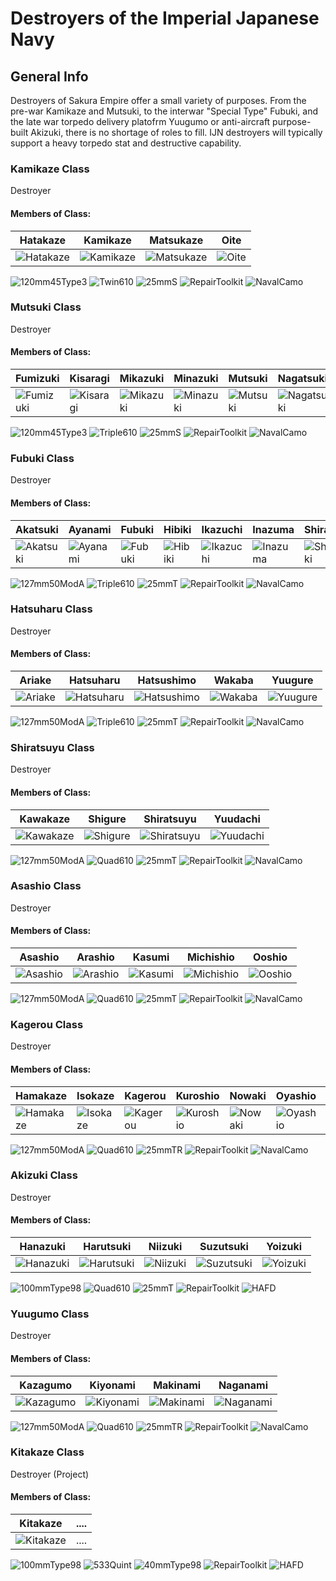 # Destroyers of the Imperial Japanese Navy

## General Info

Destroyers of Sakura Empire offer a small variety of purposes. From the pre-war Kamikaze and Mutsuki, to the interwar "Special Type" Fubuki, and the late war torpedo delivery platofrm Yuugumo or anti-aircraft purpose-built Akizuki, there is no shortage of roles to fill. IJN destroyers will typically support a heavy torpedo stat and destructive capability.


### Kamikaze Class

Destroyer <br/>

#### Members of Class: <br/>
Hatakaze | Kamikaze | Matsukaze | Oite
| ------ | ------ | ------ | ------ |
![Hatakaze](/Icons/Ship/SakuraEmpire/Hatakaze.png) | ![Kamikaze](/Icons/Ship/SakuraEmpire/Kamikaze.png) | ![Matsukaze](/Icons/Ship/SakuraEmpire/Matsukaze.png) | ![Oite](/Icons/Ship/SakuraEmpire/Oite.png) | <br/>

![120mm45Type3](/Icons/Equipment/Guns/DD/120mm45Type3.png)
![Twin610](/Icons/Equipment/Torpedo/Surface/610mmTwinIJN.png)
![25mmS](/Icons/Equipment/AA/25mmType96.png)
![RepairToolkit](/Icons/Equipment/Auxiliary/RepairToolkit.png)
![NavalCamo](/Icons/Equipment/Auxiliary/NavalCamouflage.png) <br/>

### Mutsuki Class

Destroyer <br/>

#### Members of Class: <br/>
Fumizuki | Kisaragi | Mikazuki | Minazuki | Mutsuki | Nagatsuki | Uzuki
| ------ | ------ | ------ | ------ | ------ | ------ | ------ |
![Fumizuki](/Icons/Ship/SakuraEmpire/Fumizuki.png) | ![Kisaragi](/Icons/Ship/SakuraEmpire/Kisaragi.png) | ![Mikazuki](/Icons/Ship/SakuraEmpire/Mikazuki.png) | ![Minazuki](/Icons/Ship/SakuraEmpire/Minazuki.png) | ![Mutsuki](/Icons/Ship/SakuraEmpire/Mutsuki.png) | ![Nagatsuki](/Icons/Ship/SakuraEmpire/Nagatsuki.png) | ![Uzuki](/Icons/Ship/SakuraEmpire/Uzuki.png) | 

![120mm45Type3](/Icons/Equipment/Guns/DD/120mm45Type3.png)
![Triple610](/Icons/Equipment/Torpedo/Surface/610mmTripleIJN.png)
![25mmS](/Icons/Equipment/AA/25mmType96.png)
![RepairToolkit](/Icons/Equipment/Auxiliary/RepairToolkit.png)
![NavalCamo](/Icons/Equipment/Auxiliary/NavalCamouflage.png) <br/>

### Fubuki Class

Destroyer <br/>

#### Members of Class: <br/>
Akatsuki | Ayanami | Fubuki | Hibiki | Ikazuchi | Inazuma | Shirayuki | Uranami
| ------ | ------ | ------ | ------ | ------ | ------ | ------ | ------ |
![Akatsuki](/Icons/Ship/SakuraEmpire/Akatsuki.png) | ![Ayanami](/Icons/Ship/SakuraEmpire/Ayanami.png) | ![Fubuki](/Icons/Ship/SakuraEmpire/Fubuki.png) | ![Hibiki](/Icons/Ship/SakuraEmpire/Hibiki.png) | ![Ikazuchi](/Icons/Ship/SakuraEmpire/Ikazuchi.png) | ![Inazuma](/Icons/Ship/SakuraEmpire/Inazuma.png) | ![Shirayuki](/Icons/Ship/SakuraEmpire/Shirayuki.png) | ![Uranami](/Icons/Ship/SakuraEmpire/Uranami.png) <br/>

![127mm50ModA](/Icons/Equipment/Guns/DD/127mm50ModA.png)
![Triple610](/Icons/Equipment/Torpedo/Surface/610mmTripleIJN.png)
![25mmT](/Icons/Equipment/AA/25mmType96T.png)
![RepairToolkit](/Icons/Equipment/Auxiliary/RepairToolkit.png)
![NavalCamo](/Icons/Equipment/Auxiliary/OxygenTorpedoUR.png) <br/>

### Hatsuharu Class

Destroyer <br/>

#### Members of Class: <br/>
Ariake | Hatsuharu | Hatsushimo | Wakaba | Yuugure
| ------ | ------ | ------ | ------ | ------ |
![Ariake](/Icons/Ship/SakuraEmpire/Ariake.png) | ![Hatsuharu](/Icons/Ship/SakuraEmpire/Hatsuharu.png) | ![Hatsushimo](/Icons/Ship/SakuraEmpire/Hatsushimo.png) | ![Wakaba](/Icons/Ship/SakuraEmpire/Wakaba.png) | ![Yuugure](/Icons/Ship/SakuraEmpire/Yuugure.png) <br/>

![127mm50ModA](/Icons/Equipment/Guns/DD/127mm50ModB.png)
![Triple610](/Icons/Equipment/Torpedo/Surface/610mmTripleIJN.png)
![25mmT](/Icons/Equipment/AA/25mmType96T.png)
![RepairToolkit](/Icons/Equipment/Auxiliary/RepairToolkit.png)
![NavalCamo](/Icons/Equipment/Auxiliary/OxygenTorpedoUR.png) <br/>

### Shiratsuyu Class

Destroyer <br/>

#### Members of Class: <br/>
Kawakaze | Shigure | Shiratsuyu | Yuudachi
| ------ | ------ | ------ | ------ |
![Kawakaze](/Icons/Ship/SakuraEmpire/Kawakaze.png) | ![Shigure](/Icons/Ship/SakuraEmpire/Shigure.png) | ![Shiratsuyu](/Icons/Ship/SakuraEmpire/Shiratsuyu.png) | ![Yuudachi](/Icons/Ship/SakuraEmpire/Yuudachi.png) <br/>

![127mm50ModA](/Icons/Equipment/Guns/DD/127mm50ModB.png)
![Quad610](/Icons/Equipment/Torpedo/Surface/610mmQuadIJN.png)
![25mmT](/Icons/Equipment/AA/25mmType96T.png)
![RepairToolkit](/Icons/Equipment/Auxiliary/RepairToolkit.png)
![NavalCamo](/Icons/Equipment/Auxiliary/OxygenTorpedoUR.png) <br/>

### Asashio Class

Destroyer <br/>

#### Members of Class: <br/>
Asashio | Arashio | Kasumi | Michishio | Ooshio
| ------ | ------ | ------ | ------ | ------ |
![Asashio](/Icons/Ship/SakuraEmpire/Asashio.png) | ![Arashio](/Icons/Ship/SakuraEmpire/Arashio.png) | ![Kasumi](/Icons/Ship/SakuraEmpire/Kasumi.png) | ![Michishio](/Icons/Ship/SakuraEmpire/Michishio.png) | ![Ooshio](/Icons/Ship/SakuraEmpire/Ooshio.png) <br/>

![127mm50ModA](/Icons/Equipment/Guns/DD/127mm50ModB.png)
![Quad610](/Icons/Equipment/Torpedo/Surface/610mmQuadIJN-Kai.png)
![25mmT](/Icons/Equipment/AA/25mmType96T.png)
![RepairToolkit](/Icons/Equipment/Auxiliary/RepairToolkit.png)
![NavalCamo](/Icons/Equipment/Auxiliary/OxygenTorpedoUR.png) <br/>

### Kagerou Class

Destroyer <br/>

#### Members of Class: <br/>
Hamakaze | Isokaze | Kagerou | Kuroshio | Nowaki | Oyashio | Shiranui | Tanikaze | Urakaze | Yukikaze
| ------ | ------ | ------ | ------ | ------ | ------ | ------ | ------ | ------ | ------ |
![Hamakaze](/Icons/Ship/SakuraEmpire/Hamakaze.png) | ![Isokaze](/Icons/Ship/SakuraEmpire/Isokaze.png) | ![Kagerou](/Icons/Ship/SakuraEmpire/Kagerou.png) | ![Kuroshio](/Icons/Ship/SakuraEmpire/Kuroshio.png) | ![Nowaki](/Icons/Ship/SakuraEmpire/Nowaki.png) | ![Oyashio](/Icons/Ship/SakuraEmpire/Oyashio.png) | ![Shiranui](/Icons/Ship/SakuraEmpire/Shiranui.png) | ![Tanikaze](/Icons/Ship/SakuraEmpire/Tanikaze.png) | ![Urakaze](/Icons/Ship/SakuraEmpire/Urakaze.png) | ![Yukikaze](/Icons/Ship/SakuraEmpire/Yukikaze.png) <br/>

![127mm50ModA](/Icons/Equipment/Guns/DD/127mm50ModB.png)
![Quad610](/Icons/Equipment/Torpedo/Surface/610mmQuadIJN-Kai.png)
![25mmTR](/Icons/Equipment/AA/25mmType96TT.png)
![RepairToolkit](/Icons/Equipment/Auxiliary/RepairToolkit.png)
![NavalCamo](/Icons/Equipment/Auxiliary/OxygenTorpedoUR.png) <br/>

### Akizuki Class

Destroyer <br/>

#### Members of Class: <br/>
Hanazuki | Harutsuki | Niizuki | Suzutsuki | Yoizuki
| ------ | ------ | ------ | ------ | ------ |
![Hanazuki](/Icons/Ship/SakuraEmpire/Hanazuki.png) | ![Harutsuki](/Icons/Ship/SakuraEmpire/Harutsuki.png) | ![Niizuki](/Icons/Ship/SakuraEmpire/Niizuki.png) | ![Suzutsuki](/Icons/Ship/SakuraEmpire/Suzutsuki.png) | ![Yoizuki](/Icons/Ship/SakuraEmpire/Yoizuki.png) <br/>

![100mmType98](/Icons/Equipment/Guns/DD/100mm65Type98.png)
![Quad610](/Icons/Equipment/Torpedo/Surface/610mmQuadIJN.png)
![25mmT](/Icons/Equipment/AA/25mmType96TT.png)
![RepairToolkit](/Icons/Equipment/Auxiliary/RepairToolkit.png)
![HAFD](/Icons/Equipment/Auxiliary/Type94HAFD.png) <br/>

### Yuugumo Class

Destroyer <br/>

#### Members of Class: <br/>
Kazagumo | Kiyonami | Makinami | Naganami
| ------ | ------ | ------ | ------ |
![Kazagumo](/Icons/Ship/SakuraEmpire/Kazagumo.png) | ![Kiyonami](/Icons/Ship/SakuraEmpire/Kiyonami.png) | ![Makinami](/Icons/Ship/SakuraEmpire/Makinami.png) | ![Naganami](/Icons/Ship/SakuraEmpire/Naganami.png) <br/>

![127mm50ModA](/Icons/Equipment/Guns/DD/127mm50ModB.png)
![Quad610](/Icons/Equipment/Torpedo/Surface/610mmQuadIJN-Kai.png)
![25mmTR](/Icons/Equipment/AA/25mmType96TT.png)
![RepairToolkit](/Icons/Equipment/Auxiliary/RepairToolkit.png)
![NavalCamo](/Icons/Equipment/Auxiliary/OxygenTorpedoUR.png) <br/>

### Kitakaze Class

Destroyer (Project) <br/>

#### Members of Class: <br/>
Kitakaze | ....
| ------ | ------ 
![Kitakaze](/Icons/Ship/SakuraEmpire/Kitakaze.png) | ....<br/>

![100mmType98](/Icons/Equipment/Guns/DD/100mm65Type98.png)
![533Quint](/Icons/Equipment/Torpedo/Surface/53.3cmQuintKMS.png)
![40mmType98](/Icons/Equipment/AA/40mmType98.png)
![RepairToolkit](/Icons/Equipment/Auxiliary/RepairToolkit.png)
![HAFD](/Icons/Equipment/Auxiliary/Type94HAFD.png) <br/>
